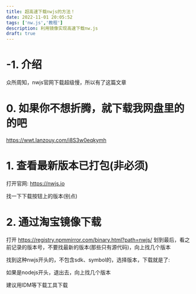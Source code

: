 ```yaml
---
title: 超高速下载nwjs的方法！
date: 2022-11-01 20:05:52
tags: ['nw.js','教程']
description: 利用镜像实现高速下载nw.js
draft: true
---
```


# -1. 介绍
众所周知，nwjs官网下载超级慢，所以有了这篇文章

# 0. 如果你不想折腾，就下载我网盘里的的吧

https://wwt.lanzouy.com/i8S3w0eqkymh

# 1. 查看最新版本已打包(非必须)

打开官网: <https://nwjs.io>

找一下下载按钮上的版本(别点)

# 2. 通过淘宝镜像下载
打开 <https://registry.npmmirror.com/binary.html?path=nwjs/>
划到最后，看之前记录的版本号，不要找最新的版本(那些只有源代码)，向上找几个版本

找到这种nwjs开头的，不包含sdk、symbol的，选择版本，下载就是了:

如果是nodejs开头，退出去，向上找几个版本

建议用IDM等下载工具下载